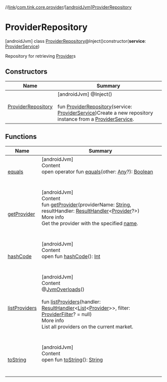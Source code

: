 //[link](../../index.md)/[com.tink.core.provider](../index.md)/[[androidJvm]ProviderRepository](index.md)



# ProviderRepository  
 [androidJvm] class [ProviderRepository](index.md)@Inject()constructor(**service**: [ProviderService](../../com.tink.service.provider/[android-jvm]-provider-service/index.md))

Repository for retrieving [Provider](../../com.tink.model.provider/[android-jvm]-provider/index.md)s

   


## Constructors  
  
|  Name|  Summary| 
|---|---|
| <a name="com.tink.core.provider/ProviderRepository/ProviderRepository/#com.tink.service.provider.ProviderService/PointingToDeclaration/"></a>[ProviderRepository](-provider-repository.md)| <a name="com.tink.core.provider/ProviderRepository/ProviderRepository/#com.tink.service.provider.ProviderService/PointingToDeclaration/"></a> [androidJvm] @Inject()  <br>  <br>fun [ProviderRepository](-provider-repository.md)(service: [ProviderService](../../com.tink.service.provider/[android-jvm]-provider-service/index.md))Create a new repository instance from a [ProviderService](../../com.tink.service.provider/[android-jvm]-provider-service/index.md).   <br>


## Functions  
  
|  Name|  Summary| 
|---|---|
| <a name="kotlin/Any/equals/#kotlin.Any?/PointingToDeclaration/"></a>[equals](../../com.tink.service.user/[android-jvm]-user-profile-service-impl/index.md#%5Bkotlin%2FAny%2Fequals%2F%23kotlin.Any%3F%2FPointingToDeclaration%2F%5D%2FFunctions%2F1854938400)| <a name="kotlin/Any/equals/#kotlin.Any?/PointingToDeclaration/"></a>[androidJvm]  <br>Content  <br>open operator fun [equals](../../com.tink.service.user/[android-jvm]-user-profile-service-impl/index.md#%5Bkotlin%2FAny%2Fequals%2F%23kotlin.Any%3F%2FPointingToDeclaration%2F%5D%2FFunctions%2F1854938400)(other: [Any](https://kotlinlang.org/api/latest/jvm/stdlib/kotlin/-any/index.html)?): [Boolean](https://kotlinlang.org/api/latest/jvm/stdlib/kotlin/-boolean/index.html)  <br><br><br>
| <a name="com.tink.core.provider/ProviderRepository/getProvider/#kotlin.String#com.tink.service.handler.ResultHandler[com.tink.model.provider.Provider?]/PointingToDeclaration/"></a>[getProvider](get-provider.md)| <a name="com.tink.core.provider/ProviderRepository/getProvider/#kotlin.String#com.tink.service.handler.ResultHandler[com.tink.model.provider.Provider?]/PointingToDeclaration/"></a>[androidJvm]  <br>Content  <br>fun [getProvider](get-provider.md)(providerName: [String](https://kotlinlang.org/api/latest/jvm/stdlib/kotlin/-string/index.html), resultHandler: [ResultHandler](../../com.tink.service.handler/[android-jvm]-result-handler/index.md)<[Provider](../../com.tink.model.provider/[android-jvm]-provider/index.md)?>)  <br>More info  <br>Get the provider with the specified [name](../../com.tink.model.provider/[android-jvm]-provider/name.md).  <br><br><br>
| <a name="kotlin/Any/hashCode/#/PointingToDeclaration/"></a>[hashCode](../../com.tink.service.user/[android-jvm]-user-profile-service-impl/index.md#%5Bkotlin%2FAny%2FhashCode%2F%23%2FPointingToDeclaration%2F%5D%2FFunctions%2F1854938400)| <a name="kotlin/Any/hashCode/#/PointingToDeclaration/"></a>[androidJvm]  <br>Content  <br>open fun [hashCode](../../com.tink.service.user/[android-jvm]-user-profile-service-impl/index.md#%5Bkotlin%2FAny%2FhashCode%2F%23%2FPointingToDeclaration%2F%5D%2FFunctions%2F1854938400)(): [Int](https://kotlinlang.org/api/latest/jvm/stdlib/kotlin/-int/index.html)  <br><br><br>
| <a name="com.tink.core.provider/ProviderRepository/listProviders/#com.tink.service.handler.ResultHandler[kotlin.collections.List[com.tink.model.provider.Provider]]#com.tink.service.provider.ProviderFilter?/PointingToDeclaration/"></a>[listProviders](list-providers.md)| <a name="com.tink.core.provider/ProviderRepository/listProviders/#com.tink.service.handler.ResultHandler[kotlin.collections.List[com.tink.model.provider.Provider]]#com.tink.service.provider.ProviderFilter?/PointingToDeclaration/"></a>[androidJvm]  <br>Content  <br>@[JvmOverloads](https://kotlinlang.org/api/latest/jvm/stdlib/kotlin.jvm/-jvm-overloads/index.html)()  <br>  <br>fun [listProviders](list-providers.md)(handler: [ResultHandler](../../com.tink.service.handler/[android-jvm]-result-handler/index.md)<[List](https://kotlinlang.org/api/latest/jvm/stdlib/kotlin.collections/-list/index.html)<[Provider](../../com.tink.model.provider/[android-jvm]-provider/index.md)>>, filter: [ProviderFilter](../../com.tink.service.provider/[android-jvm]-provider-filter/index.md)? = null)  <br>More info  <br>List all providers on the current market.  <br><br><br>
| <a name="kotlin/Any/toString/#/PointingToDeclaration/"></a>[toString](../../com.tink.service.user/[android-jvm]-user-profile-service-impl/index.md#%5Bkotlin%2FAny%2FtoString%2F%23%2FPointingToDeclaration%2F%5D%2FFunctions%2F1854938400)| <a name="kotlin/Any/toString/#/PointingToDeclaration/"></a>[androidJvm]  <br>Content  <br>open fun [toString](../../com.tink.service.user/[android-jvm]-user-profile-service-impl/index.md#%5Bkotlin%2FAny%2FtoString%2F%23%2FPointingToDeclaration%2F%5D%2FFunctions%2F1854938400)(): [String](https://kotlinlang.org/api/latest/jvm/stdlib/kotlin/-string/index.html)  <br><br><br>

